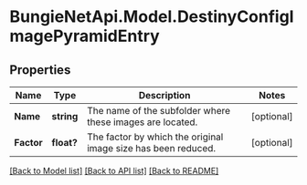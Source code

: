 # BungieNetApi.Model.DestinyConfigImagePyramidEntry
## Properties

Name | Type | Description | Notes
------------ | ------------- | ------------- | -------------
**Name** | **string** | The name of the subfolder where these images are located. | [optional] 
**Factor** | **float?** | The factor by which the original image size has been reduced. | [optional] 

[[Back to Model list]](../README.md#documentation-for-models) [[Back to API list]](../README.md#documentation-for-api-endpoints) [[Back to README]](../README.md)

